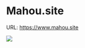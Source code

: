 # Mahou.site
URL: https://www.mahou.site

<img src="https://i.gyazo.com/234fa04ee05975a327255a7367d0404d.mp4">
